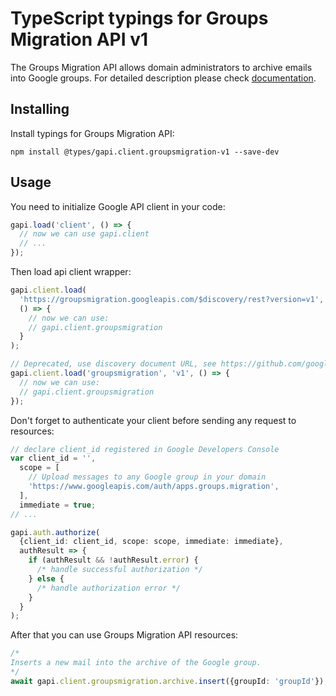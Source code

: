 # TypeScript typings for Groups Migration API v1

The Groups Migration API allows domain administrators to archive emails into Google groups.
For detailed description please check [documentation](https://developers.google.com/google-apps/groups-migration/).

## Installing

Install typings for Groups Migration API:

```
npm install @types/gapi.client.groupsmigration-v1 --save-dev
```

## Usage

You need to initialize Google API client in your code:

```typescript
gapi.load('client', () => {
  // now we can use gapi.client
  // ...
});
```

Then load api client wrapper:

```typescript
gapi.client.load(
  'https://groupsmigration.googleapis.com/$discovery/rest?version=v1',
  () => {
    // now we can use:
    // gapi.client.groupsmigration
  }
);
```

```typescript
// Deprecated, use discovery document URL, see https://github.com/google/google-api-javascript-client/blob/master/docs/reference.md#----gapiclientloadname----version----callback--
gapi.client.load('groupsmigration', 'v1', () => {
  // now we can use:
  // gapi.client.groupsmigration
});
```

Don't forget to authenticate your client before sending any request to resources:

```typescript
// declare client_id registered in Google Developers Console
var client_id = '',
  scope = [
    // Upload messages to any Google group in your domain
    'https://www.googleapis.com/auth/apps.groups.migration',
  ],
  immediate = true;
// ...

gapi.auth.authorize(
  {client_id: client_id, scope: scope, immediate: immediate},
  authResult => {
    if (authResult && !authResult.error) {
      /* handle successful authorization */
    } else {
      /* handle authorization error */
    }
  }
);
```

After that you can use Groups Migration API resources: <!-- TODO: make this work for multiple namespaces -->

```typescript
/*
Inserts a new mail into the archive of the Google group.
*/
await gapi.client.groupsmigration.archive.insert({groupId: 'groupId'});
```
